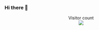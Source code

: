 ### Hi there 👋



<p align="center"> 
  Visitor count<br>
  <img src="https://profile-counter.glitch.me/sagar-viradiya/count.svg" />
</p>

<!--
**mandeep95/mandeep95** is a ✨ _special_ ✨ repository because its `README.md` (this file) appears on your GitHub profile.

Here are some ideas to get you started:

- 🔭 I’m currently working on ...
- 🌱 I’m currently learning ...
- 👯 I’m looking to collaborate on ...
- 🤔 I’m looking for help with ...
- 💬 Ask me about ...
- 📫 How to reach me: ...
- 😄 Pronouns: ...
- ⚡ Fun fact: ...
-->
